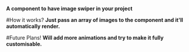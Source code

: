 **A component to have image swiper in your project**



#How it works?
**Just pass an array of images to the component and it'll automatically render.**




#Future Plans!
**Will add more animations and try to make it fully customisable.**
